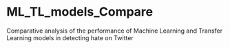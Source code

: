 # ML_TL_models_Compare
Comparative analysis of the performance of Machine Learning and Transfer Learning models in detecting hate on Twitter
